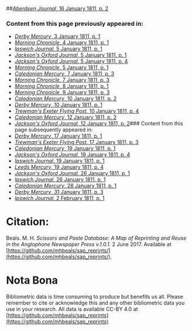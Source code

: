 ##[*Aberdeen Journal*, 16 January 1811, p. 2](https://mhbeals.github.io/sap_html/Aberdeen-Journal/Aberdeen-Journal-16-January-1811-p-2)

### Content from this page previously appeared in:
+ [*Derby Mercury*, 3 January 1811, p. 1](https://mhbeals.github.io/sap_html/Derby-Mercury/Derby-Mercury-3-January-1811-p-1)
+ [*Morning Chronicle*, 4 January 1811, p. 1](https://mhbeals.github.io/sap_html/Morning-Chronicle/Morning-Chronicle-4-January-1811-p-1)
+ [*Ipswich Journal*, 5 January 1811, p. 1](https://mhbeals.github.io/sap_html/Ipswich-Journal/Ipswich-Journal-5-January-1811-p-1)
+ [*Jackson's Oxford Journal*, 5 January 1811, p. 1](https://mhbeals.github.io/sap_html/Jackson's-Oxford-Journal/Jackson's-Oxford-Journal-5-January-1811-p-1)
+ [*Jackson's Oxford Journal*, 5 January 1811, p. 4](https://mhbeals.github.io/sap_html/Jackson's-Oxford-Journal/Jackson's-Oxford-Journal-5-January-1811-p-4)
+ [*Morning Chronicle*, 5 January 1811, p. 1](https://mhbeals.github.io/sap_html/Morning-Chronicle/Morning-Chronicle-5-January-1811-p-1)
+ [*Caledonian Mercury*, 7 January 1811, p. 3](https://mhbeals.github.io/sap_html/Caledonian-Mercury/Caledonian-Mercury-7-January-1811-p-3)
+ [*Morning Chronicle*, 7 January 1811, p. 3](https://mhbeals.github.io/sap_html/Morning-Chronicle/Morning-Chronicle-7-January-1811-p-3)
+ [*Morning Chronicle*, 8 January 1811, p. 1](https://mhbeals.github.io/sap_html/Morning-Chronicle/Morning-Chronicle-8-January-1811-p-1)
+ [*Morning Chronicle*, 9 January 1811, p. 3](https://mhbeals.github.io/sap_html/Morning-Chronicle/Morning-Chronicle-9-January-1811-p-3)
+ [*Caledonian Mercury*, 10 January 1811, p. 2](https://mhbeals.github.io/sap_html/Caledonian-Mercury/Caledonian-Mercury-10-January-1811-p-2)
+ [*Derby Mercury*, 10 January 1811, p. 1](https://mhbeals.github.io/sap_html/Derby-Mercury/Derby-Mercury-10-January-1811-p-1)
+ [*Trewman's Exeter Flying Post*, 10 January 1811, p. 4](https://mhbeals.github.io/sap_html/Trewman's-Exeter-Flying-Post/Trewman's-Exeter-Flying-Post-10-January-1811-p-4)
+ [*Caledonian Mercury*, 12 January 1811, p. 2](https://mhbeals.github.io/sap_html/Caledonian-Mercury/Caledonian-Mercury-12-January-1811-p-2)
+ [*Jackson's Oxford Journal*, 12 January 1811, p. 2](https://mhbeals.github.io/sap_html/Jackson's-Oxford-Journal/Jackson's-Oxford-Journal-12-January-1811-p-2)### Content from this page subsequently appeared in:
+ [*Derby Mercury*, 17 January 1811, p. 1](https://mhbeals.github.io/sap_html/Derby-Mercury/Derby-Mercury-17-January-1811-p-1)
+ [*Trewman's Exeter Flying Post*, 17 January 1811, p. 3](https://mhbeals.github.io/sap_html/Trewman's-Exeter-Flying-Post/Trewman's-Exeter-Flying-Post-17-January-1811-p-3)
+ [*Caledonian Mercury*, 19 January 1811, p. 1](https://mhbeals.github.io/sap_html/Caledonian-Mercury/Caledonian-Mercury-19-January-1811-p-1)
+ [*Jackson's Oxford Journal*, 19 January 1811, p. 4](https://mhbeals.github.io/sap_html/Jackson's-Oxford-Journal/Jackson's-Oxford-Journal-19-January-1811-p-4)
+ [*Ipswich Journal*, 19 January 1811, p. 1](https://mhbeals.github.io/sap_html/Ipswich-Journal/Ipswich-Journal-19-January-1811-p-1)
+ [*Leeds Mercury*, 19 January 1811, p. 4](https://mhbeals.github.io/sap_html/Leeds-Mercury/Leeds-Mercury-19-January-1811-p-4)
+ [*Jackson's Oxford Journal*, 26 January 1811, p. 1](https://mhbeals.github.io/sap_html/Jackson's-Oxford-Journal/Jackson's-Oxford-Journal-26-January-1811-p-1)
+ [*Ipswich Journal*, 26 January 1811, p. 1](https://mhbeals.github.io/sap_html/Ipswich-Journal/Ipswich-Journal-26-January-1811-p-1)
+ [*Caledonian Mercury*, 28 January 1811, p. 1](https://mhbeals.github.io/sap_html/Caledonian-Mercury/Caledonian-Mercury-28-January-1811-p-1)
+ [*Derby Mercury*, 31 January 1811, p. 3](https://mhbeals.github.io/sap_html/Derby-Mercury/Derby-Mercury-31-January-1811-p-3)
+ [*Ipswich Journal*, 2 February 1811, p. 1](https://mhbeals.github.io/sap_html/Ipswich-Journal/Ipswich-Journal-2-February-1811-p-1)
                    
# Citation: 

Beals. M. H. *Scissors and Paste Database: A Map of Reprinting and Reuse in the Anglophone Newspaper Press v.1.0.1.* 2 June 2017. Available at [https://github.com/mhbeals/sap_reprints/](https://github.com/mhbeals/sap_reprints/). 
                    
# Nota Bona

Bibliometric data is time consuming to produce but benefits us all. Please remember to cite or acknowledge this and any other bibliometric data you use in your research. All data is available CC-BY 4.0 at [https://github.com/mhbeals/sap_reprints](https://github.com/mhbeals/sap_reprints)